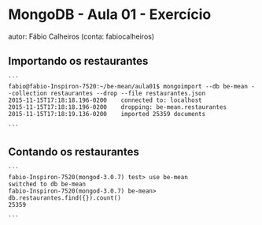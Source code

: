 # MongoDB - Aula 01 - Exercício
autor: Fábio Calheiros (conta: fabiocalheiros)

## Importando os restaurantes

    ```
    fabio@fabio-Inspiron-7520:~/be-mean/aula01$ mongoimport --db be-mean --collection restaurantes --drop --file restaurantes.json
    2015-11-15T17:18:18.196-0200    connected to: localhost
    2015-11-15T17:18:18.196-0200    dropping: be-mean.restaurantes
    2015-11-15T17:18:19.136-0200    imported 25359 documents

    ```

## Contando os restaurantes

    ```
    fabio-Inspiron-7520(mongod-3.0.7) test> use be-mean
    switched to db be-mean
    fabio-Inspiron-7520(mongod-3.0.7) be-mean> db.restaurantes.find({}).count()
    25359

    ```